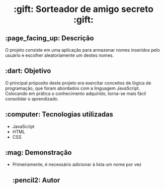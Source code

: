 <h1 align = "center">:gift: Sorteador de amigo secreto :gift:</h1>
<h2>:page_facing_up: Descrição</h2>
<p>O projeto consiste em uma aplicação para armazenar nomes inseridos pelo usuário e escolher aleatoriamente um destes nomes.</p>
<h2>:dart: Objetivo</h2>
<p>O principal próposito deste projeto era exercitar conceitos de lógica de programação, que foram abordados com a linguagem JavaScript. Colocando em prática o conhecimento adquirido, torna-se mais fácil consolidar o aprendizado. </p>
<h2>:computer: Tecnologias utilizadas</h2>
<ul>
  <li>JavaScript</li>
  <li>HTML</li>
  <li>CSS</li>
</ul>
<h2>:mag: Demonstração</h2>
<ul>
  <li>Primeiramente, é necessário adicionar à lista um nome por vez</li>
<h2>:pencil2: Autor</h2>
